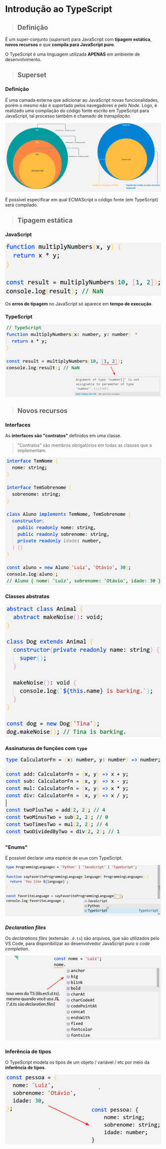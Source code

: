 # Introdução ao TypeScript

> ## **Definição**

É um super-conjunto (_superset_) para JavaScript com **tipagem estática**, **novos recursos** e que **compila para JavaScript puro**.

O TypeScript é uma linguagem utilizada **APENAS** em ambiente de desenvolvimento.

> ## **Superset**

### **Definição**

É uma camada externa que adicionar ao JavaScript novas funcionalidades, porém o mesmo não é suportado pelos navegadores e pelo _Node_. Logo, é realizado uma compilação do código fonte escrito em TypeScript para JavaScript, tal processo também é chamado de _transpilação_.

![](./assets/representacao-superset.png)

É possível especificar em qual ECMAScript o código fonte (em TypeScript) será compilado.

> ## **Tipagem estática**

### **JavaScript**

![](./assets/tipagem-estatica-js.png)

Os **erros de tipagem** no JavaScript só aparece em **tempo de execução**.

### **TypeScript**

![](./assets/tipagem-estatica-ts.png)

> ## **Novos recursos**

### **Interfaces**

As **interfaces são "contratos"** definidos em uma classe.

> "Contratos" são membros obrigatórios em todas as classes que a implementam.

![](./assets/interfaces-ts.png)

### **Classes abstratas**

![](./assets/classes-abstratas-ts.png)

### **Assinaturas de funções com `type`**

![](./assets/types-ts.png)

### **"Enums"**

É possível declarar uma espécie de `enum` com TypeScript.

![](./assets/enum-ts.png)

### **_Declaration files_**

Os _declarations files_ (extensão `.d.ts`) são arquivos, que são utilizados pelo VS Code, para disponibilizar ao desenvolvedor JavaScript puro o _code completion_.

![](./assets/declaration-files.png)

### **Inferência de tipos**

O TypeScript modela os tipos de um objeto / variável / etc por meio da **inferência de tipos**.

![](./assets/inferencia-de-tipos-ts.png)
